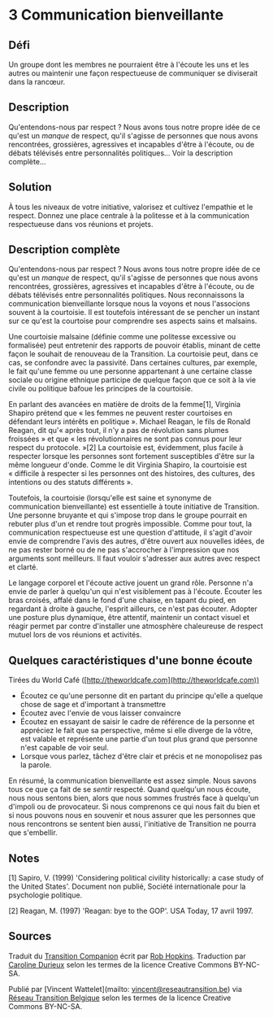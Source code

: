 # 3 Communication bienveillante

## Défi

Un groupe dont les membres ne pourraient être à l'écoute les uns et les autres ou maintenir une façon respectueuse de communiquer se diviserait dans la rancœur.

## Description

Qu'entendons-nous par respect ? Nous avons tous notre propre idée de ce qu'est un *manque* de respect, qu'il s'agisse de personnes que nous avons rencontrées, grossières, agressives et incapables d'être à l'écoute, ou de débats télévisés entre personnalités politiques...
Voir la description complète...

## Solution
À tous les niveaux de votre initiative, valorisez et cultivez l'empathie et le respect. Donnez une place centrale à la politesse et à la communication respectueuse dans vos réunions et projets. 

## Description complète

Qu'entendons-nous par respect ? Nous avons tous notre propre idée de ce qu'est un *manque* de respect, qu'il s'agisse de personnes que nous avons rencontrées, grossières, agressives et incapables d'être à l'écoute, ou de débats télévisés entre personnalités politiques. Nous reconnaissons la communication bienveillante lorsque nous la voyons et nous l'associons souvent à la courtoisie. Il est toutefois intéressant de se pencher un instant sur ce qu'est la courtoise pour comprendre ses aspects sains et malsains. 

Une courtoisie malsaine (définie comme une politesse excessive ou formalisée) peut entretenir des rapports de pouvoir établis, minant de cette façon le souhait de renouveau de la Transition. La courtoisie peut, dans ce cas, se confondre avec la passivité. Dans certaines cultures, par exemple, le fait qu'une femme ou une personne appartenant à une certaine classe sociale ou origine ethnique participe de quelque façon que ce soit à la vie civile ou politique bafoue les principes de la courtoisie. 

En parlant des avancées en matière de droits de la femme[1], Virginia Shapiro prétend que « les femmes ne peuvent rester courtoises en défendant leurs intérêts en politique ». Michael Reagan, le fils de Ronald Reagan, dit qu'« après tout, il n'y a pas de révolution sans plumes froissées » et que « les révolutionnaires ne sont pas connus pour leur respect du protocole. »[2] La courtoisie est, évidemment, plus facile à respecter lorsque les personnes sont fortement susceptibles d'être sur la même longueur d'onde. Comme le dit Virginia Shapiro, la courtoisie est « difficile à respecter si les personnes ont des histoires, des cultures, des intentions ou des statuts différents ».

Toutefois, la courtoisie (lorsqu'elle est saine et synonyme de communication bienveillante) est essentielle à toute initiative de Transition. Une personne bruyante et qui s'impose trop dans le groupe pourrait en rebuter plus d'un et rendre tout progrès impossible. Comme pour tout, la communication respectueuse est une question d'attitude, il s'agit d'avoir envie de comprendre l'avis des autres, d'être ouvert aux nouvelles idées, de ne pas rester borné ou de ne pas s'accrocher à l'impression que nos arguments sont meilleurs. Il faut vouloir s'adresser aux autres avec respect et clarté. 

Le langage corporel et l'écoute active jouent un grand rôle. Personne n'a envie de parler à quelqu'un qui n'est visiblement pas à l'écoute. Écouter les bras croisés, affalé dans le fond d'une chaise, en tapant du pied, en regardant à droite à gauche, l'esprit ailleurs, ce n'est pas écouter. Adopter une posture plus dynamique, être attentif, maintenir un contact visuel et réagir permet par contre d'installer une atmosphère chaleureuse de respect mutuel lors de vos réunions et activités. 

## Quelques caractéristiques d'une bonne écoute
Tirées du World Café ([http://theworldcafe.com](http://theworldcafe.com))

- Écoutez ce qu'une personne dit en partant du principe qu'elle a quelque chose de sage et d'important à transmettre
- Écoutez avec l'envie de vous laisser convaincre
- Écoutez en essayant de saisir le cadre de référence de la personne et appréciez le fait que sa perspective, même si elle diverge de la vôtre, est valable et représente une partie d'un tout plus grand que personne n'est capable de voir seul. 
- Lorsque vous parlez, tâchez d'être clair et précis et ne monopolisez pas la parole.

En résumé, la communication bienveillante est assez simple. Nous savons tous ce que ça fait de se *sentir* respecté. Quand quelqu'un nous écoute, nous nous sentons bien, alors que nous sommes frustrés face à quelqu'un d'impoli ou de provocateur. Si nous comprenons ce qui nous fait du bien et si nous pouvons nous en souvenir et nous assurer que les personnes que nous rencontrons se sentent bien aussi, l'initiative de Transition ne pourra que s'embellir.

## Notes

[1] Sapiro, V. (1999) 'Considering political civility historically: a case study of the United States'. Document non publié, Société internationale pour la psychologie politique.

[2] Reagan, M. (1997) 'Reagan: bye to the GOP'. USA Today, 17 avril 1997.

## Sources
Traduit du [Transition Companion](https://www.transitionnetwork.org/transition-companion) écrit par [Rob Hopkins](https://www.transitionnetwork.org/about/people/staff-and-key-contributors). Traduction par [Caroline Durieux](http://www.reseautransition.be/articles/author/caroline-durieux/) selon les termes de la licence Creative Commons BY-NC-SA.

Publié par [Vincent Wattelet](mailto: vincent@reseautransition.be) via [Réseau Transition Belgique](http://www.reseautransition.be/) selon les termes de la licence Creative Commons BY-NC-SA.
